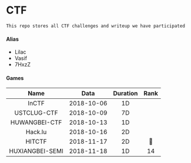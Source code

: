 # CTF

```
This repo stores all CTF challenges and writeup we have participated
```

#### Alias
* Lilac
* Vasif
* 7HxzZ

#### Games

| Name            | Data       | Duration | Rank |
| :---------------: | :----------: | :--------: | :----: |
| InCTF           | 2018-10-06 | 1D       |      |
| USTCLUG-CTF     | 2018-10-09 | 7D       |      |
| HUWANGBEI-CTF   | 2018-10-13 | 1D       |      |
| Hack.lu         | 2018-10-16 | 2D       |      |
| HITCTF          | 2018-11-17 | 2D       | 🥇   |
| HUXIANGBEI-SEMI | 2018-11-18 | 1D       | 14   |
